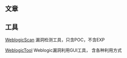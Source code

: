 ## 文章

[](https://cloud.tencent.com/developer/article/1861375)

## 工具

[WeblogicScan](https://github.com/rabbitmask/WeblogicScan) 漏洞检测工具，只含POC，不含EXP

[WeblogicTool](https://github.com/KimJun1010/WeblogicTool) Weblogic漏洞利用GUI工具， 含各种利用方式

